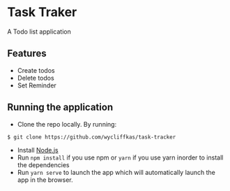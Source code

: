 # Task Traker
A Todo list application

## Features
- Create todos
- Delete todos
- Set Reminder

## Running the application
- Clone the repo locally. By running:
```
$ git clone https://github.com/wycliffkas/task-tracker
```
- Install [Node.js](https://nodejs.org/en/)
- Run `npm install` if you use npm or `yarn` if you use yarn inorder to install the dependencies
- Run `yarn serve` to launch the app which will automatically launch the app in the browser.
